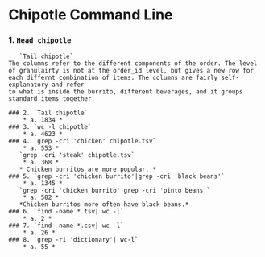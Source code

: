 # Chipotle Command Line

### 1. `Head chipotle`
	   `Tail chipotle`
	The columns refer to the different components of the order. The level of granulairty is not at the order_id level, but gives a new row for each differnt combination of items. The columns are fairly self-explanatory and refer 
	to what is inside the burrito, different beverages, and it groups standard items together. 
	
	### 2. `Tail chipotle`
		* a. 1834 *
	### 3. `wc -l chipotle`
		* a. 4623 *
	### 4. `grep -cri 'chicken' chipotle.tsv`
		* a. 553 *
	   `grep -cri 'steak' chipotle.tsv`
		* a. 368 *
	   * Chicken burritos are more popular. * 
	### 5. `grep -cri 'chicken burrito'|grep -cri 'black beans'`
		* a. 1345 *
	   `grep -cri 'chicken burrito'|grep -cri 'pinto beans'`
		* a. 582 *
	   *Chicken burritos more often have black beans.*
	### 6. `find -name *.tsv| wc -l`
		* a. 2 *
	### 7. `find -name *.csv| wc -l`
		* a. 26 *
	### 8. `grep -ri 'dictionary'| wc-l`
		* a. 55 *
